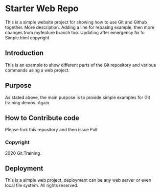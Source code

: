 # Starter Web Repo

This is a simple website project for showing how to use Git and Github together. More description. Adding a line for rebasing example, then more changes from myfeature branch too. Updating after emergency fix fo Simple.html copyright

## Introduction
This is an example to show different parts of the Git repository and various commands using a web project.

## Purpose

As stated above, the main purpose is to provide simple examples for Git training demos.  Again

## How to Contribute code

Please fork this repository and then issue Pull

### Copyright

2020 Git.Training.

## Deployment

This is a simple web project, deployment can be any web server or even local file system.  All rights reserved.